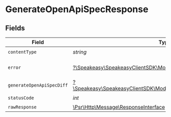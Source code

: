 # GenerateOpenApiSpecResponse


## Fields

| Field                                                                                                                  | Type                                                                                                                   | Required                                                                                                               | Description                                                                                                            |
| ---------------------------------------------------------------------------------------------------------------------- | ---------------------------------------------------------------------------------------------------------------------- | ---------------------------------------------------------------------------------------------------------------------- | ---------------------------------------------------------------------------------------------------------------------- |
| `contentType`                                                                                                          | *string*                                                                                                               | :heavy_check_mark:                                                                                                     | N/A                                                                                                                    |
| `error`                                                                                                                | [?\Speakeasy\SpeakeasyClientSDK\Models\Shared\Error](../../models/shared/Error.md)                                     | :heavy_minus_sign:                                                                                                     | Default error response                                                                                                 |
| `generateOpenApiSpecDiff`                                                                                              | [?\Speakeasy\SpeakeasyClientSDK\Models\Shared\GenerateOpenApiSpecDiff](../../models/shared/GenerateOpenApiSpecDiff.md) | :heavy_minus_sign:                                                                                                     | OK                                                                                                                     |
| `statusCode`                                                                                                           | *int*                                                                                                                  | :heavy_check_mark:                                                                                                     | N/A                                                                                                                    |
| `rawResponse`                                                                                                          | [\Psr\Http\Message\ResponseInterface](https://www.php-fig.org/psr/psr-7/#33-psrhttpmessageresponseinterface)           | :heavy_minus_sign:                                                                                                     | N/A                                                                                                                    |